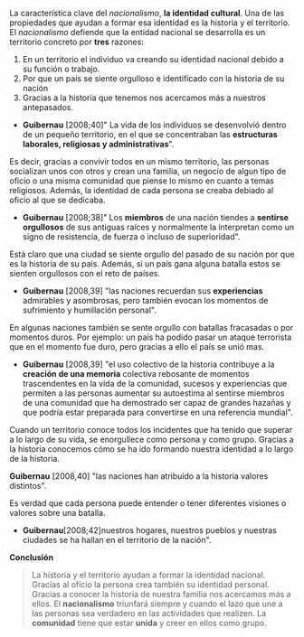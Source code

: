 La característica  clave del _nacionalismo_, **la identidad cultural**. Una de las propiedades que ayudan a formar esa identidad es la historia y el territorio.
El _nacionalismo_ defiende que la entidad nacional se desarrolla es un territorio concreto por **tres** razones:
1. En un territorio el individuo va creando su identidad nacional debido a su función o trabajo.
2. Por que un país se siente orgulloso e identificado con la historia de su nación
3. Gracias a la historia que tenemos nos acercamos más a nuestros antepasados.

- **Guibernau** [2008;40]" La vida de los individuos se desenvolvió dentro de un pequeño territorio, en el que se concentraban las **estructuras laborales, religiosas y administrativas**". 

Es decir, gracias a convivir todos en un mismo territorio, las personas socializan unos con otros y crean una familia, un negocio de algun tipo de oficio o una misma comunidad que piense lo mismo en cuanto a temas religiosos. Además, la identidad de cada persona se creaba debiado al oficio al que se dedicaba.

- **Guibernau** [2008;38]" Los **miembros** de una nación tiendes a **sentirse orgullosos** de sus antiguas raíces y normalmente la interpretan como un signo de resistencia, de fuerza o incluso de superioridad".

Está claro que una ciudad se siente orgullo del pasado de su nación por que es la historia de su pais. Además, si un país gana alguna batalla estos se sienten orgullosos con el reto de países. 

- **Guibernau** [2008,39] "las naciones recuerdan sus **experiencias** admirables y asombrosas, pero también evocan los momentos de sufrimiento y humillación personal". 

En algunas naciones también se sente  orgullo con batallas fracasadas o por momentos duros. Por ejemplo: un país ha podido pasar un ataque terrorista que en el momento fue duro, pero gracias a ello el país se unió mas. 

- **Guibernau** [2008,39] "el uso colectivo de la historia contribuye a la **creación de una memoria** colectiva rebosante de momentos trascendentes en la vida de la comunidad, sucesos y experiencias que permiten a las personas aumentar su autoestima al sentirse miembros de una comunidad que ha demostrado ser capaz de grandes hazañas y que podría estar preparada para convertirse en una referencia mundial". 

Cuando un territorio conoce todos los incidentes que ha tenido que superar a lo largo de su vida, se enorgullece como persona y como grupo. Gracias a la historia conocemos cómo se ha ido formando nuestra identidad a lo largo de la historia.

**Guibernau** [2008,40] "las naciones han atribuido a la historia valores distintos". 

Es verdad que cada persona puede entender o tener diferentes visiones o valores sobre una batalla. 

- **Guibernau**[2008;42]nuestros hogares, nuestros pueblos y nuestras ciudades se ha hallan en el territorio de la nación". 

**Conclusión**
> La historia y el territorio ayudan a formar la identidad nacional. 
> Gracias al oficio la persona crea también su identidad personal.
> Gracias a conocer la historia de nuestra familia nos acercamos más a ellos. 
El **nacionalismo** triunfará siempre y cuando el lazo que une a las personas sea verdadero en las actividades que realizen. 
La **comunidad** tiene que estar **unida** y creer en ellos como grupo. 

